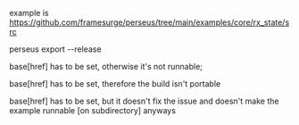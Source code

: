 example is https://github.com/framesurge/perseus/tree/main/examples/core/rx_state/src

perseus export --release

base[href] has to be set, otherwise it's not runnable;

base[href] has to be set, therefore the build isn't portable

base[href] has to be set, but it doesn't fix the issue and doesn't make the example runnable [on subdirectory] anyways